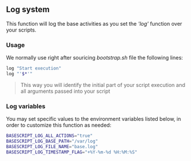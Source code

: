 ## Log system

This function will log the base activities as you set the _'log'_ function over your scripts.

### Usage

We normally use right after souricing _bootstrap.sh_ file the following lines:

```bash
log "Start execution"
log "'$*'"
```

> This way you will identify the initial part of your script execution and all arguments passed into your script 

### Log variables 

You may set specific values to the environment variables listed below, in order to customize this function as needed:

```bash
BASESCRIPT_LOG_ALL_ACTIONS="true"
BASESCRIPT_LOG_BASE_PATH="/var/log"
BASESCRIPT_LOG_FILE_NAME="base.log"
BASESCRIPT_LOG_TIMESTAMP_FLAG="+%Y-%m-%d %H:%M:%S"
```
